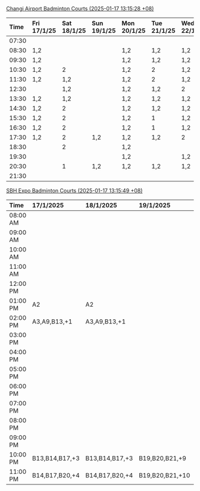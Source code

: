 [Changi Airport Badminton Courts (2025-01-17 13:15:28 +08)](https://www.carc.org.sg/FacilityBooking.aspx)

| Time   | Fri 17/1/25   | Sat 18/1/25   | Sun 19/1/25   | Mon 20/1/25   | Tue 21/1/25   | Wed 22/1/25   | Thu 23/1/25   |
|:-------|:--------------|:--------------|:--------------|:--------------|:--------------|:--------------|:--------------|
| 07:30  |               |               |               |               |               |               |               |
| 08:30  | 1,2           |               |               | 1,2           | 1,2           | 1,2           | 1,2           |
| 09:30  | 1,2           |               |               | 1,2           | 1,2           | 1,2           | 1,2           |
| 10:30  | 1,2           | 2             |               | 1,2           | 2             | 1,2           | 1,2           |
| 11:30  | 1,2           | 1,2           |               | 1,2           | 2             | 1,2           | 1,2           |
| 12:30  |               | 1,2           |               | 1,2           | 1,2           | 2             | 1,2           |
| 13:30  | 1,2           | 1,2           |               | 1,2           | 1,2           | 1,2           | 1,2           |
| 14:30  | 1,2           | 2             |               | 1,2           | 1,2           | 1,2           | 1,2           |
| 15:30  | 1,2           | 2             |               | 1,2           | 1             | 1,2           | 1,2           |
| 16:30  | 1,2           | 2             |               | 1,2           | 1             | 1,2           | 1,2           |
| 17:30  | 1,2           | 2             | 1,2           | 1,2           | 1,2           | 2             | 1,2           |
| 18:30  |               | 2             |               | 1,2           |               |               | 2             |
| 19:30  |               |               |               | 1,2           |               | 1,2           | 2             |
| 20:30  |               | 1             | 1,2           | 1,2           | 1,2           | 1,2           | 1,2           |
| 21:30  |               |               |               |               |               |               |               |

[SBH Expo Badminton Courts (2025-01-17 13:15:49 +08)](https://singaporebadmintonhall.getomnify.com/widgets/O3MRKGBH359GA55KHMG1RD)

| Time     | 17/1/2025      | 18/1/2025      | 19/1/2025       | 20/1/2025      | 21/1/2025       | 22/1/2025       | 23/1/2025       |
|:---------|:---------------|:---------------|:----------------|:---------------|:----------------|:----------------|:----------------|
| 08:00 AM |                |                |                 | B20,B21,B22,+8 | B19,B21,B22,+14 | B19,B21,B22,+19 | B19,B21,B22,+19 |
| 09:00 AM |                |                |                 |                | B19,B21,B22,+14 | B19,B21,B22,+19 | B19,B21,B22,+18 |
| 10:00 AM |                |                |                 |                | B19,B21,B22,+17 | B18,B21,B22,+14 | B19,B21,B22,+18 |
| 11:00 AM |                |                |                 |                | B19,B21,B22,+17 | B18,B21,B22,+15 | B19,B21,B22,+18 |
| 12:00 PM |                |                |                 |                | B19,B21,B22,+13 | B19,B21,B22,+19 | B19,B21,B22,+19 |
| 01:00 PM | A2             | A2             |                 |                | B19,B21,B22,+13 | B19,B21,B22,+19 | B19,B21,B22,+19 |
| 02:00 PM | A3,A9,B13,+1   | A3,A9,B13,+1   |                 |                | B19,B21,B22,+16 | B19,B21,B22,+18 | B19,B21,B22,+17 |
| 03:00 PM |                |                |                 |                | B17,B19,B20,+4  | B19,B21,B22,+7  | B19,B21,B22,+16 |
| 04:00 PM |                |                |                 |                | B16,B17,B20,+3  | B20,B21,B22,+4  | B21             |
| 05:00 PM |                |                |                 |                | B19,B21,B22,+10 | B14,B15,B16,+1  |                 |
| 06:00 PM |                |                |                 |                |                 |                 |                 |
| 07:00 PM |                |                |                 |                |                 |                 |                 |
| 08:00 PM |                |                |                 | B18,B20,B21,+2 |                 |                 |                 |
| 09:00 PM |                |                |                 | B19,B21,B22,+8 |                 |                 | B22             |
| 10:00 PM | B13,B14,B17,+3 | B13,B14,B17,+3 | B19,B20,B21,+9  | A10,A8,A9,+6   | A10,A8,A9,+7    | A7,A8,A9,+5     |                 |
| 11:00 PM | B14,B17,B20,+4 | B14,B17,B20,+4 | B19,B20,B21,+10 | A10,A8,A9,+7   | A10,A8,A9,+7    | A7,A8,A9,+6     |                 |

